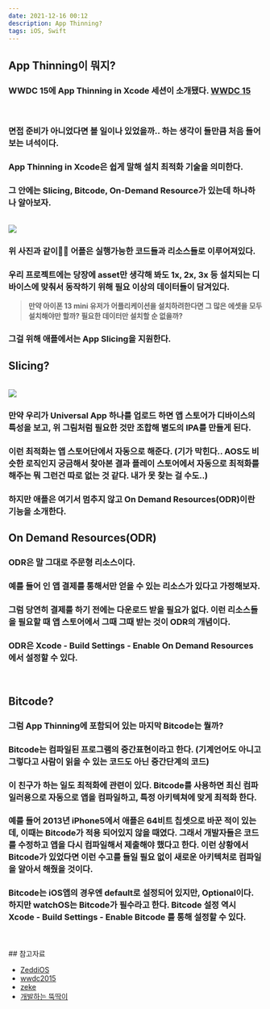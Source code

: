 ```yaml
---
date: 2021-12-16 00:12
description: App Thinning?
tags: iOS, Swift
---
```


## App Thinning이 뭐지?

### WWDC 15에 <b class="heavy">App Thinning in Xcode</b> 세션이 소개됐다. <a class="juso" href="https://developer.apple.com/videos/play/wwdc2015/404/">WWDC 15</a>

<br/>

### 면접 준비가 아니었다면 볼 일이나 있었을까.. 하는 생각이 들만큼 처음 들어보는 녀석이다.

### <b class="heavy">App Thinning in Xcode</b>은 쉽게 말해 설치 최적화 기술을 의미한다.
### 그 안에는 <b class="bold">Slicing</b>, <b class="bold">Bitcode</b>, <b class="bold">On-Demand Resource</b>가 있는데 하나하나 알아보자. 

<br/>
<img src="/images/whatisappImage.png"/>
<br/>

### 위 사진과 같이 어플은 실행가능한 <b class="heavy">코드</b>들과 <b class="heavy">리소스</b>들로 이루어져있다.
### 우리 프로젝트에는 당장에 <b class="heavy">asset</b>만 생각해 봐도 1x, 2x, 3x 등 설치되는 디바이스에 맞춰서 동작하기 위해 필요 이상의 데이터들이 담겨있다.

<blockquote><b class="inyong">만약 아이폰 13 mini 유저가 어플리케이션을 설치하려한다면 그 많은 에셋을 모두 설치해야만 할까? 필요한 데이터만 설치할 순 없을까?</b></blockquote>

### 그걸 위해 애플에서는 <b class="bold">App Slicing</b>을 지원한다.

## Slicing?

<br/>
<img src="/images/appslicingImage.png"/>
<br/>

### 만약 우리가 <b class="heavy">Universal App</b> 하나를 업로드 하면 앱 스토어가 디바이스의 특성을 보고, 위 그림처럼 필요한 것만 조합해 별도의 <b class="heavy">IPA</b>를 만들게 된다. 

### 이런 최적화는 <b class="heavy">앱 스토어단</b>에서 자동으로 해준다. (기가 막힌다.. AOS도 비슷한 로직인지 궁금해서 찾아본 결과 플레이 스토어에서 자동으로 최적화를 해주는 뭐 그런건 따로 없는 것 같다. 내가 못 찾는 걸 수도..)

### 하지만 애플은 여기서 멈추지 않고 <b class="bold">On Demand Resources(ODR)</b>이란 기능을 소개한다.

## On Demand Resources(ODR)

### ODR은 말 그대로 <b class="heavy">주문형 리소스</b>이다.
### 예를 들어 인 앱 결제를 통해서만 얻을 수 있는 리소스가 있다고 가정해보자.
### 그럼 당연히 결제를 하기 전에는 다운로드 받을 필요가 없다. 이런 리소스들을 필요할 때 앱 스토어에서 그때 그때 받는 것이 <b class="heavy">ODR</b>의 개념이다.
### ODR은 <b class="heavy">Xcode - Build Settings - Enable On Demand Resources</b> 에서 설정할 수 있다.
<br/>

## Bitcode?
### 그럼 <b class="heavy">App Thinning</b>에 포함되어 있는 마지막 <b class="heavy">Bitcode</b>는 뭘까?
### <b class="heavy">Bitcode</b>는 컴파일된 프로그램의 중간표현이라고 한다. (기계언어도 아니고 그렇다고 사람이 읽을 수 있는 코드도 아닌 중간단계의 코드)
### 이 친구가 하는 일도 최적화에 관련이 있다. <b class="heavy">Bitcode</b>를 사용하면 최신 컴파일러용으로 자동으로 앱을 컴파일하고, 특정 아키텍쳐에 맞게 최적화 한다.
### 예를 들어 2013년 iPhone5에서 애플은 64비트 칩셋으로 바꾼 적이 있는데, 이때는 <b class="heavy">Bitcode</b>가 적용 되어있지 않을 때였다. 그래서 개발자들은 코드를 수정하고 앱을 다시 컴파일해서 제출해야 했다고 한다. 이런 상황에서 <b class="heavy">Bitcode</b>가 있었다면 이런 수고를 들일 필요 없이 새로운 아키텍처로 컴파일을 알아서 해줬을 것이다.
### <b class="heavy">Bitcode</b>는 iOS앱의 경우엔 default로 설정되어 있지만, Optional이다. 하지만 watchOS는 Bitcode가 필수라고 한다. Bitcode 설정 역시 <b class="heavy">Xcode - Build Settings - Enable Bitcode</b> 를 통해 설정할 수 있다.

<br/>
<br/>
## 참고자료
<ul>
<li>
    <a href="https://zeddios.tistory.com/655">ZeddiOS</a>
</li>
<li>
    <a href="https://developer.apple.com/videos/play/wwdc2015/404/">wwdc2015</a>
</li>
<li>
    <a href="https://velog.io/@zeke/App-thinning-%EC%9D%B4%EB%9E%80">zeke</a>
</li>
<li>
    <a href="https://ttuk-ttak.tistory.com/42">개발하는 뚝딱이</a>
</li>
</ul>
